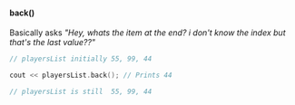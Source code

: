 

#### back()

Basically asks _"Hey, whats the item at the end? i don't know the index but that's the last value??"_

```cpp
// playersList initially 55, 99, 44

cout << playersList.back(); // Prints 44 

// playersList is still  55, 99, 44
```
